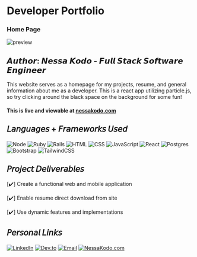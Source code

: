 # Developer Portfolio

### Home Page 
![preview](/src/Images/read-me.png)

## 𝘼𝙪𝙩𝙝𝙤𝙧: 𝙉𝙚𝙨𝙨𝙖 𝙆𝙤𝙙𝙤 - 𝙁𝙪𝙡𝙡 𝙎𝙩𝙖𝙘𝙠 𝙎𝙤𝙛𝙩𝙬𝙖𝙧𝙚 𝙀𝙣𝙜𝙞𝙣𝙚𝙚𝙧

This website serves as a homepage for my projects, resume, and general information about me as a developer. This is a react app utilizing particle.js, so try clicking around the black space on the background for some fun!
#### This is live and viewable at [nessakodo.com](https://www.nessakodo.com)

## 𝘓𝘢𝘯𝘨𝘶𝘢𝘨𝘦𝘴 + 𝘍𝘳𝘢𝘮𝘦𝘸𝘰𝘳𝘬𝘴 𝘜𝘴𝘦𝘥

####
![Node](https://img.shields.io/badge/Node.js-00b9fb?style=for-the-badge&logo=nodedotjs&logoColor=white)
![Ruby](https://img.shields.io/badge/ruby-00b9fb?style=for-the-badge&logo=ruby&logoColor=white)
![Rails](https://img.shields.io/badge/rails-00b9fb?style=for-the-badge&logo=ruby-on-rails&logoColor=white)
![HTML](https://img.shields.io/badge/HTML5-00b9fb?style=for-the-badge&logo=html5&logoColor=white)
![CSS](https://img.shields.io/badge/CSS3-00b9fb?style=for-the-badge&logo=css3&logoColor=white)
![JavaScript](https://img.shields.io/badge/javascript-00b9fb?style=for-the-badge&logo=javascript&logoColor=white)
![React](https://img.shields.io/badge/react-00b9fb?style=for-the-badge&logo=react&logoColor=white)
![Postgres](https://img.shields.io/badge/postgres-00b9fb?style=for-the-badge&logo=postgresql&logoColor=white)
![Bootstrap](https://img.shields.io/badge/bootstrap-00b9fb?style=for-the-badge&logo=bootstrap&logoColor=white)
![TailwindCSS](https://img.shields.io/badge/tailwindcss-00b9fb?style=for-the-badge&logo=tailwind-css&logoColor=white)

## 𝘗𝘳𝘰𝘫𝘦𝘤𝘵 𝘋𝘦𝘭𝘪𝘷𝘦𝘳𝘢𝘣𝘭𝘦𝘴

[✔️] Create a functional web and mobile application 

[✔️] Enable resume direct download from site

[✔️] Use dynamic features and implementations


## 𝘗𝘦𝘳𝘴𝘰𝘯𝘢𝘭 𝘓𝘪𝘯𝘬𝘴

####
[![LinkedIn](https://img.shields.io/badge/LinkedIn-00b9fb?style=for-the-badge&logo=linkedin&logoColor=white)](https://www.linkedin.com/in/nessakodo/)
[![Dev.to](https://img.shields.io/badge/dev.to-00b9fb?style=for-the-badge&logo=dev.to&logoColor=white)](https://dev.to/nessakodo)
[![Email](https://img.shields.io/badge/Gmail-00b9fb?style=for-the-badge&logo=gmail&logoColor=white)](mailto:nessakodo@gmail.com)
[![NessaKodo.com](https://img.shields.io/badge/nessakodo.com-00b9fb?style=for-the-badge&logo=About.me&logoColor=white)](https://www.nessakodo.com)